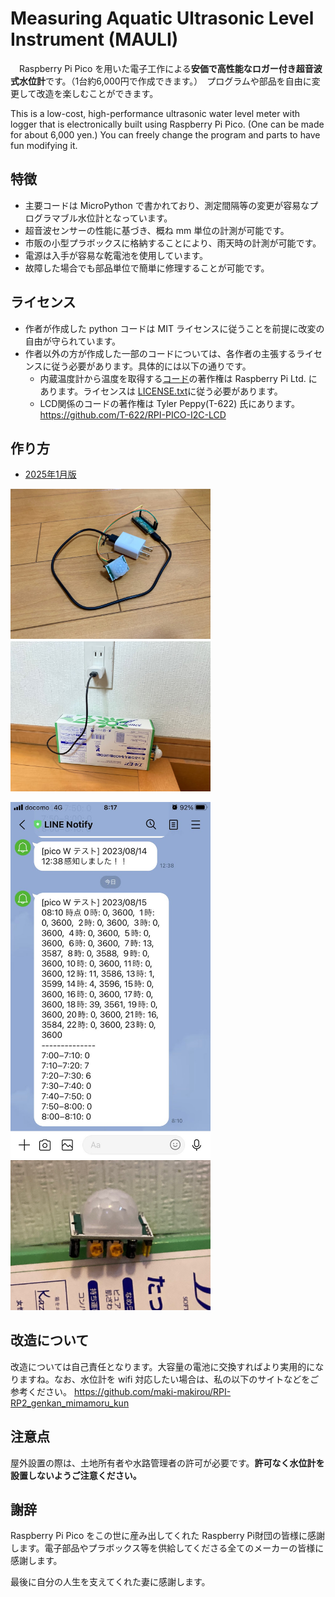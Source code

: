 # Measuring Aquatic Ultrasonic Level Instrument (MAULI)
　Raspberry Pi Pico を用いた電子工作による**安価で高性能なロガー付き超音波式水位計**です。（1台約6,000円で作成できます。）　プログラムや部品を自由に変更して改造を楽しむことができます。

This is a low-cost, high-performance ultrasonic water level meter with logger that is electronically built using Raspberry Pi Pico. (One can be made for about 6,000 yen.) You can freely change the program and parts to have fun modifying it.

## 特徴
- 主要コードは MicroPython で書かれており、測定間隔等の変更が容易なプログラマブル水位計となっています。
- 超音波センサーの性能に基づき、概ね mm 単位の計測が可能です。
- 市販の小型プラボックスに格納することにより、雨天時の計測が可能です。
- 電源は入手が容易な乾電池を使用しています。
- 故障した場合でも部品単位で簡単に修理することが可能です。

## ライセンス
- 作者が作成した python コードは MIT ライセンスに従うことを前提に改変の自由が守られています。
- 作者以外の方が作成した一部のコードについては、各作者の主張するライセンスに従う必要があります。具体的には以下の通りです。
  - 内蔵温度計から温度を取得する[コード](https://github.com/raspberrypi/pico-micropython-examples/blob/master/adc/temperature.py)の著作権は Raspberry Pi Ltd. にあります。ライセンスは [LICENSE.txt](https://github.com/raspberrypi/pico-micropython-examples/blob/master/LICENSE.txt)に従う必要があります。
  - LCD関係のコードの著作権は Tyler Peppy(T-622) 氏にあります。https://github.com/T-622/RPI-PICO-I2C-LCD

## 作り方
- [2025年1月版](https://github.com/maki-makirou/Measuring_Aquatic_Ultrasonic_Level_Instrument/blob/main/MAULI_202501/MAULI_202501.md)

<img src="https://github.com/maki-makirou/RPI-RP2_genkan_mimamoru_kun/blob/main/IMG_5380.JPG" width="320px">　　<img src="https://github.com/maki-makirou/RPI-RP2_genkan_mimamoru_kun/blob/main/IMG_5493.JPG" width="320px">

<img src="https://github.com/maki-makirou/RPI-RP2_genkan_mimamoru_kun/blob/main/IMG_5575.jpg" width="320px">

<img src="https://github.com/maki-makirou/RPI-RP2_genkan_mimamoru_kun/blob/main/IMG_5570.JPG" width="320px">

## 改造について
改造については自己責任となります。大容量の電池に交換すればより実用的になりますね。なお、水位計を wifi 対応したい場合は、私の以下のサイトなどをご参考ください。
https://github.com/maki-makirou/RPI-RP2_genkan_mimamoru_kun

## 注意点
屋外設置の際は、土地所有者や水路管理者の許可が必要です。**許可なく水位計を設置しないようご注意ください。**

## 謝辞
Raspberry Pi Pico をこの世に産み出してくれた Raspberry Pi財団の皆様に感謝します。電子部品やプラボックス等を供給してくださる全てのメーカーの皆様に感謝します。

最後に自分の人生を支えてくれた妻に感謝します。

